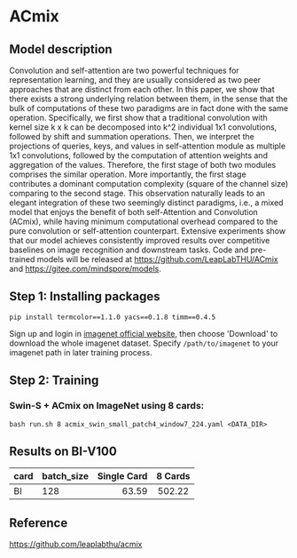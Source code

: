 # ACmix

## Model description

Convolution and self-attention are two powerful techniques for representation learning, and they are usually considered as two peer approaches that are distinct from each other. In this paper, we show that there exists a strong underlying relation between them, in the sense that the bulk of computations of these two paradigms are in fact done with the same operation. Specifically, we first show that a traditional convolution with kernel size k x k can be decomposed into k^2 individual 1x1 convolutions, followed by shift and summation operations. Then, we interpret the projections of queries, keys, and values in self-attention module as multiple 1x1 convolutions, followed by the computation of attention weights and aggregation of the values. Therefore, the first stage of both two modules comprises the similar operation. More importantly, the first stage contributes a dominant computation complexity (square of the channel size) comparing to the second stage. This observation naturally leads to an elegant integration of these two seemingly distinct paradigms, i.e., a mixed model that enjoys the benefit of both self-Attention and Convolution (ACmix), while having minimum computational overhead compared to the pure convolution or self-attention counterpart. Extensive experiments show that our model achieves consistently improved results over competitive baselines on image recognition and downstream tasks. Code and pre-trained models will be released at https://github.com/LeapLabTHU/ACmix and https://gitee.com/mindspore/models.

## Step 1: Installing packages
```
pip install termcolor==1.1.0 yacs==0.1.8 timm==0.4.5
```

Sign up and login in [imagenet official website](https://www.image-net.org/index.php), then choose 'Download' to download the whole imagenet dataset. Specify `/path/to/imagenet` to your imagenet path in later training process.

## Step 2: Training

### Swin-S + ACmix on ImageNet using 8 cards:
```
bash run.sh 8 acmix_swin_small_patch4_window7_224.yaml <DATA_DIR>
```

## Results on BI-V100

| card | batch_size | Single Card | 8 Cards |
|:-----|------------|------------:|:-------:|
| BI   |     128    |       63.59 | 502.22  |


## Reference
https://github.com/leaplabthu/acmix